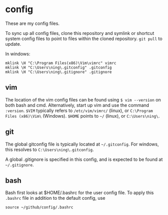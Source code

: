 config
======

These are my config files. 

To sync up all config files, clone this repository and symlink or shortcut system config files to point to files within the cloned repository. `git pull` to update.

In windows: 

```
mklink \H "C:\Program Files(x86)\Vim\vimrc" vimrc
mklink \H "C:\Users\ning\.gitconfig" .gitconfig
mklink \H "C:\Users\ning\.gitignore" .gitignore
```

vim
---

The location of the vim config files can be found using `$ vim --version` on both bash and cmd. Alternatively, start up vim and use the command `:version`. `$VIM` typically refers to `/etc/vim/vimrc/` (linux), or `C:\Program Files (x86)\Vim\` (Windows). `$HOME` points to `~/` (linux), or `C:\Users\ning\`.

git
---

The global gitconfig file is typically located at `~/.gitconfig`. For windows, this resolves to `C:\Users\ning\.gitconfig`.

A global .gitignore is specified in this config, and is expected to be found at `~/.gitignore`.

bash
----

Bash first looks at $HOME/.bashrc for the user config file. To apply this `.bashrc` file in addition to the default config, use

```
source ~/github/config/.bashrc
```
